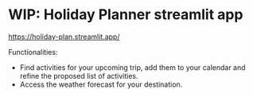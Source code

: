 # WIP: Holiday Planner streamlit app

https://holiday-plan.streamlit.app/

Functionalities: 
- Find activities for your upcoming trip, add them to your calendar and refine the proposed list of activities.
- Access the weather forecast for your destination.

